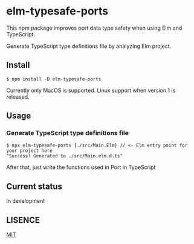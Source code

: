 # elm-typesafe-ports

This npm package improves port data type safety when using Elm and TypeScript.

Generate TypeScript type definitions file by analyzing Elm project.

## Install

```
$ npm install -D elm-typesafe-ports
```

Currently only MacOS is supported.
Linux support when version 1 is released.

## Usage

### Generate TypeScript type definitions file

```
$ npx elm-typesafe-ports {./src/Main.Elm} // <- Elm entry point for your project here
"Success! Generated to ./src/Main.elm.d.ts"
```

After that, just write the functions used in Port in TypeScript

## Current status

In development

## LISENCE
[MIT](./LICENSE)
